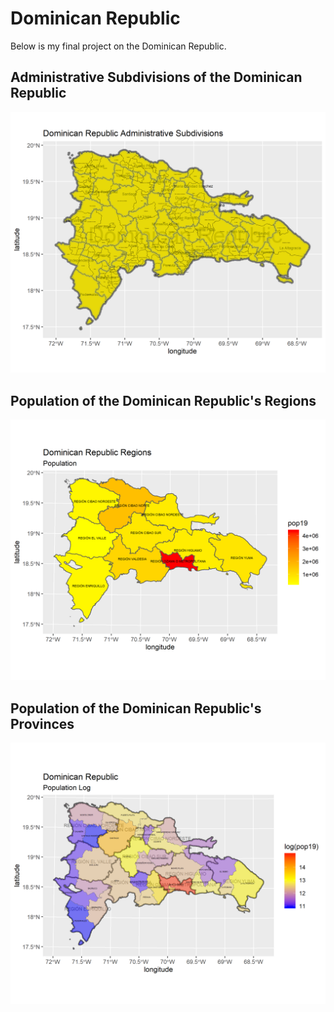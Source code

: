 # Dominican Republic

Below is my final project on the Dominican Republic.

## Administrative Subdivisions of the Dominican Republic

![](dr.png)

## Population of the Dominican Republic's Regions

![](dom_pop19_1.png)

## Population of the Dominican Republic's Provinces

![](dom_logpop19b.png)
